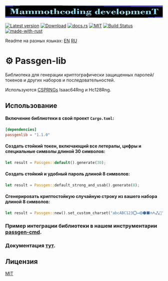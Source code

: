 ![alt text](./McDev_thin_900x70.png "McDev_thin_900x70.png")

[![Latest version](https://img.shields.io/crates/v/passgen-lib.svg)](https://crates.io/crates/passgen-lib)
[![Download](https://img.shields.io/crates/d/passgen-lib.svg)](https://crates.io/crates/passgen-lib)
[![docs.rs](https://docs.rs/passgen-lib/badge.svg)](https://docs.rs/passgen-lib/)
[![MIT](https://img.shields.io/badge/license-MIT-blue.svg)](https://choosealicense.com/licenses/mit/)
[![Build Status](https://github.com/mammothcoding/passgen-lib/actions/workflows/rust.yml/badge.svg?event=push)](https://github.com/mammothcoding/passgen-lib/actions/workflows/rust.yml)
[![made-with-rust](https://img.shields.io/badge/Made%20with-Rust-1f425f.svg)](https://www.rust-lang.org/)

Readme на разных языках:
[EN](https://github.com/mammothcoding/passgen-lib/blob/master/README.md)
[RU](https://github.com/mammothcoding/passgen-lib/blob/master/README.ru.md)

# ⚙ Passgen-lib

Библиотека для генерации криптографически защищенных паролей/токенов и других наборов и последовательностей.

Используются [CSPRNGs](https://rust-random.github.io/book/guide-rngs.html#cryptographically-secure-pseudo-random-number-generators-csprngs) Isaac64Rng и Hc128Rng.

## Использование

#### Включение библиотеки в свой проект `Cargo.toml`:

```toml
[dependencies]
passgenlib = "1.1.0"
```

#### Создать стойкий токен, включающий все летералы, цифры и специальные символы длиной 30 символов:

```rust
let result = Passgen::default().generate(30);
```

#### Создать стойкий и удобный пароль длиной 8 символов:

```rust
let result = Passgen::default_strong_and_usab().generate(8);
```
#### Сгенерировать криптостойкую случайную строку из вашего набора длиной 8 символов:

```rust
let result = Passgen::new().set_custom_charset("abcABC123⭕➖❎⚫⬛п₼⁂🙂").generate(8);
```

### Пример интеграции библиотеки в нашем инструментарии [passgen-cmd](https://github.com/mammothcoding/passgen-cmd).

### Документация [тут](https://docs.rs/passgen-lib/).

## Лицензия

[MIT](https://choosealicense.com/licenses/mit/)